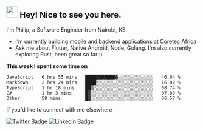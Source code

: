 <h2><img src="https://slackmojis.com/emojis/3643-cool-doge/download" width="30"/> Hey! Nice to see you here.</h2>

<p>I'm Philip, a Software Engineer from Nairobi, KE. 

- I’m currently building mobile and backend applications at [Coretec Africa](https://coretecafrica.com/)</br>
- Ask me about Flutter, Native Android, Node, Golang. I'm also currently exploring Rust, been great so far :)</p>

**This week I spent some time on**
<!--START_SECTION:waka-->

```text
JavaScript   6 hrs 55 mins   ███████████▓░░░░░░░░░░░░░   46.04 %
Markdown     2 hrs 24 mins   ████░░░░░░░░░░░░░░░░░░░░░   16.02 %
TypeScript   1 hr 18 mins    ██▒░░░░░░░░░░░░░░░░░░░░░░   08.74 %
C#           1 hr 3 mins     █▓░░░░░░░░░░░░░░░░░░░░░░░   07.09 %
Other        59 mins         █▓░░░░░░░░░░░░░░░░░░░░░░░   06.57 %
```

<!--END_SECTION:waka-->

If you'd like to connect with me elsewhere

[![Twitter Badge](https://img.shields.io/badge/-Twitter-1ca0f1?style=flat-square&labelColor=1ca0f1&logo=twitter&logoColor=white&link=https://twitter.com/_diogorodrigues)](https://twitter.com/kimathiphil)  [![Linkedin Badge](https://img.shields.io/badge/-LinkedIn-blue?style=flat-square&logo=Linkedin&logoColor=white&link=https://www.linkedin.com/in/philip-kimathi-2604a9114/)](https://www.linkedin.com/in/philip-kimathi-2604a9114/)
